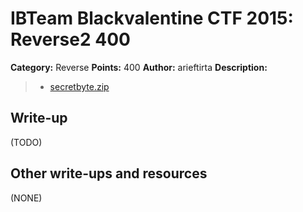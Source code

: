 # IBTeam Blackvalentine CTF 2015: Reverse2 400

**Category:** Reverse
**Points:** 400
**Author:** arieftirta
**Description:**

> * [secretbyte.zip](secretbyte.zip)

## Write-up

(TODO)

## Other write-ups and resources

(NONE)
